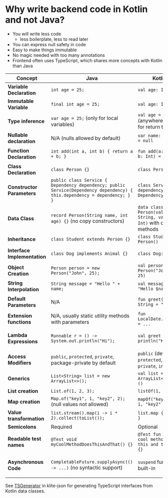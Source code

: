 # Why write backend code in Kotlin and not Java?

* You will write less code
  * less boilerplate, less to read later
* You can express null safety in code
* Easy to make things immutable
* No magic needed with too many annotations
* Frontend often uses TypeScript, which shares more concepts with Kotlin than Java

| **Concept**                  | **Java**                                                                             | **Kotlin**                                                            | **TypeScript**                                                         |
|------------------------------|--------------------------------------------------------------------------------------|-----------------------------------------------------------------------|------------------------------------------------------------------------|
| **Variable Declaration**     | `int age = 25;`                                                                      | `val age: Int = 25`                                                   | `let age: number = 25;`                                                |
| **Immutable Variable**       | `final int age = 25;`                                                                | `val age: Int = 25`                                                   | `const age: number = 25;`                                              |
| **Type inference**           | `var age = 25;` (only for local variables)                                           | `val age = 25` (anywhere, also for return types)                      | `let age = 25;` (anywhere, also for return types)                      |
| **Nullable declaration**     | N/A (nulls allowed by default)                                                       | `var name: String? = null`                                            | `name?: string`                                                        |
| **Function Declaration**     | `int add(int a, int b) { return a + b; }`                                            | `fun add(a: Int, b: Int) = a + b`                                     | `function add(a: number, b: number) { return a + b }`                  |
| **Class Declaration**        | `class Person {}`                                                                    | `class Person`                                                        | `class Person {}`                                                      |
| **Constructor Parameters**   | `public class Service { Dependency dependency; public Service(Dependency dependency) { this.dependency = dependency; } }` | `class Service(val dependency: Dependency)`                           | `class Service { constructor(public dependency: Dependency) {} }`      |
| **Data Class**               | `record Person(String name, int age) {}` (no copy constructors)                      | `data class Person(val name: String, val age: Int)` with copy() methods | `{name: string, age: number}`, can be copied with `{...object, age: 21}` |
| **Inheritance**              | `class Student extends Person {}`                                                    | `class Student: Person()`                                             | `class Student extends Person {}`                                      |
| **Interface Implementation** | `class Dog implements Animal {}`                                                     | `class Dog: Animal`                                                   | `class Dog implements Animal {}`                                       |
| **Object Creation**          | `Person person = new Person("John", 25);`                                            | `val person = Person("John", 25)`                                     | `let person = new Person("John", 25)`                                  |
| **String Interpolation**     | `String message = "Hello " + name;`                                                  | `val message = "Hello $name"`                                         | ``let message = `Hello ${name}``                                       |
| **Default Parameters**       | N/A                                                                                  | `fun greet(name: String = "Guest")`                                   | `function greet(name: string = "Guest")`                               |
| **Extension functions**      | N/A, usually static utility methods with parameters                                  | `fun LocalDate.today() = ...`                                         | `interface Date { function today() {...} }`                            |
| **Lambda Expressions**       | `Runnable r = () -> System.out.println("Hi");`                                       | `val greet = { println("Hi") }`                                       | `const greet = () => { console.log('Hi') }`                            |
| **Access Modifiers**         | `public`, `protected`, `private`, package-private by default                         | `public` (default), `protected`, `private`, `internal`                | `public` (default), `protected`, `private`                             |
| **Generics**                 | `List<String> list = new ArrayList<>();`                                             | `val list = ArrayList<String>()`                                      | `let list: Array<string> = []`                                         |
| **List creation**            | `List.of(1, 2, 3);`                                                                  | `listOf(1, 2, 3)`                                                     | `[1, 2, 3]`                                                            |
| **Map creation**             | `Map.of("key1", 1, "key2", 2);` (null values not allowed)                            | `mapOf("key1" to 1, "key2" to 2)`                                     | `{key1: 1, key2: 2}`                                                   |
| **Value transformation**     | `list.stream().map(i -> i * 2).collect(toList());`                                   | `list.map { it * 2 }`                                                 | `list.map(i => i * 2)`                                                 |
| **Semicolons**               | Required                                                                             | Optional                                                              | Optional                                                               |
| **Readable test names**      | `@Test void myCoolMethodDoesThisAndThat() {}`                                        | `@Test fun ``my cool method does this and that``() {}`                | `test('my cool method does this and that')`                            |
| **Asynchronous Code**        | `CompletableFuture.supplyAsync(() -> ...)` (no syntactic support)                    | `suspend` functions built-in                                          | `async function fetchData() { ... }` async/await built-in              |

See [TSGenerator](../json/src/TSGenerator.kt) in klite-json for generating TypeScript interfaces from Kotlin data classes.
